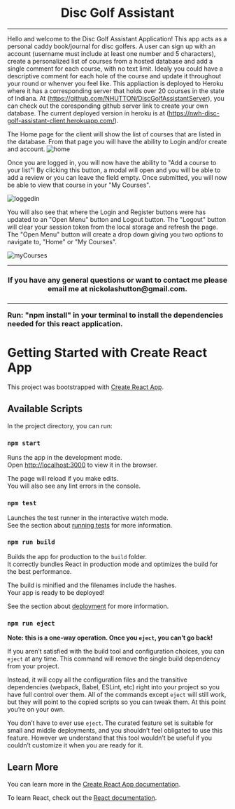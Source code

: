 
<h1 align="center">Disc Golf Assistant</h1>
<hr/>

Hello and welcome to the Disc Golf Assistant Application! This app acts as a personal caddy book/journal for disc golfers. A user can sign up with an account (username must include at least one number and 5 characters), create a personalized list of courses from a hosted database and add a single comment for each course, with no text limit. Idealy you could have a descriptive comment for each hole of the course and update it throughout your round or whenver you feel like. This appliaction is deployed to Heroku where it has a corresponding server that holds over 20 courses in the state of Indiana. At (https://github.com/NHUTTON/DiscGolfAssistantServer), you can check out the coresponding github server link to create your own database. The current deployed version in heroku is at (https://nwh-disc-golf-assistant-client.herokuapp.com/).

The Home page for the client will show the list of courses that are listed in the database. From that page you will have the ability to Login and/or create and account. 
![home](https://user-images.githubusercontent.com/77295693/114647235-bf224680-9caa-11eb-8ab3-705c558388a2.png)



Once you are logged in, you will now have the ability to "Add a course to your list"! By clicking this button, a modal will open and you will be able to add a review or you can leave the field empty. Once submitted, you will now be able to view that course in your "My Courses".

![loggedin](https://user-images.githubusercontent.com/77295693/114647273-cf3a2600-9caa-11eb-8c8c-350f4345e36b.png)


You will also see that where the Login and Register buttons were has updated to an "Open Menu" button and Logout button. The "Logout" button will clear your session token from the local storage and refresh the page. The "Open Menu" button will create a drop down giving you two options to navigate to, "Home" or "My Courses".  

![myCourses](https://user-images.githubusercontent.com/77295693/114647287-d6613400-9caa-11eb-8a44-bd0312a00aad.png)

<hr/>
<h3 align="center">If you have any general questions or want to contact me please email me at nickolashutton@gmail.com.<h3>
<hr/>


Run: "npm install"  in your terminal to install the dependencies needed for this react application.

# Getting Started with Create React App

This project was bootstrapped with [Create React App](https://github.com/facebook/create-react-app).

## Available Scripts

In the project directory, you can run:

### `npm start`

Runs the app in the development mode.\
Open [http://localhost:3000](http://localhost:3000) to view it in the browser.

The page will reload if you make edits.\
You will also see any lint errors in the console.

### `npm test`

Launches the test runner in the interactive watch mode.\
See the section about [running tests](https://facebook.github.io/create-react-app/docs/running-tests) for more information.

### `npm run build`

Builds the app for production to the `build` folder.\
It correctly bundles React in production mode and optimizes the build for the best performance.

The build is minified and the filenames include the hashes.\
Your app is ready to be deployed!

See the section about [deployment](https://facebook.github.io/create-react-app/docs/deployment) for more information.

### `npm run eject`

**Note: this is a one-way operation. Once you `eject`, you can’t go back!**

If you aren’t satisfied with the build tool and configuration choices, you can `eject` at any time. This command will remove the single build dependency from your project.

Instead, it will copy all the configuration files and the transitive dependencies (webpack, Babel, ESLint, etc) right into your project so you have full control over them. All of the commands except `eject` will still work, but they will point to the copied scripts so you can tweak them. At this point you’re on your own.

You don’t have to ever use `eject`. The curated feature set is suitable for small and middle deployments, and you shouldn’t feel obligated to use this feature. However we understand that this tool wouldn’t be useful if you couldn’t customize it when you are ready for it.

## Learn More

You can learn more in the [Create React App documentation](https://facebook.github.io/create-react-app/docs/getting-started).

To learn React, check out the [React documentation](https://reactjs.org/).
